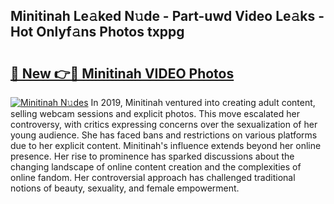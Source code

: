## Minitinah Le𝚊ked N𝚞de - Part-uwd Video Le𝚊ks - Hot Onlyf𝚊ns Photos txppg

# <h2><a href="http://ac3782.deff.icu/?id=Minitinah">🔗 New 👉🔴 Minitinah VIDEO Photos</a></h2>

[![Minitinah N𝚞des](https://i.imgur.com/rIISA9y.gif)](http://ac3782.deff.icu/?id=Minitinah)
In 2019, Minitinah ventured into creating adult content, selling webcam sessions and explicit photos. This move escalated her controversy, with critics expressing concerns over the sexualization of her young audience. She has faced bans and restrictions on various platforms due to her explicit content. Minitinah's influence extends beyond her online presence. Her rise to prominence has sparked discussions about the changing landscape of online content creation and the complexities of online fandom. Her controversial approach has challenged traditional notions of beauty, sexuality, and female empowerment.
